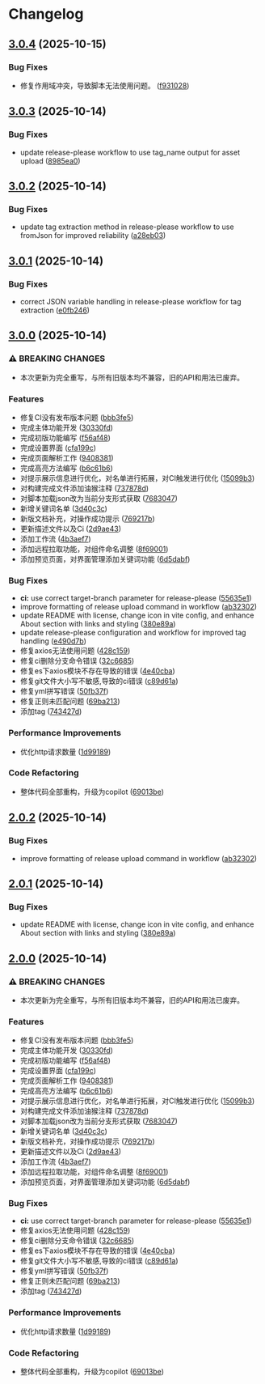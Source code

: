 # Changelog

## [3.0.4](https://github.com/bosens-China/boss-copilot/compare/new-v3.0.3...new-v3.0.4) (2025-10-15)


### Bug Fixes

* 修复作用域冲突，导致脚本无法使用问题。 ([f931028](https://github.com/bosens-China/boss-copilot/commit/f931028f7eac3402b46e51175cb4c01856003fc9))

## [3.0.3](https://github.com/bosens-China/boss-copilot/compare/new-v3.0.2...new-v3.0.3) (2025-10-14)


### Bug Fixes

* update release-please workflow to use tag_name output for asset upload ([8985ea0](https://github.com/bosens-China/boss-copilot/commit/8985ea0ac1e8b8b19aff71ddbc8d9b5571bb8877))

## [3.0.2](https://github.com/bosens-China/boss-copilot/compare/new-v3.0.1...new-v3.0.2) (2025-10-14)


### Bug Fixes

* update tag extraction method in release-please workflow to use fromJson for improved reliability ([a28eb03](https://github.com/bosens-China/boss-copilot/commit/a28eb0330796be5e6f607fe4ea2613ee39df6ff5))

## [3.0.1](https://github.com/bosens-China/boss-copilot/compare/new-v3.0.0...new-v3.0.1) (2025-10-14)


### Bug Fixes

* correct JSON variable handling in release-please workflow for tag extraction ([e0fb246](https://github.com/bosens-China/boss-copilot/commit/e0fb2466bcf3934a28b259cf29466be172d0264f))

## [3.0.0](https://github.com/bosens-China/boss-copilot/compare/new-v2.0.2...new-v3.0.0) (2025-10-14)


### ⚠ BREAKING CHANGES

* 本次更新为完全重写，与所有旧版本均不兼容，旧的API和用法已废弃。

### Features

* 修复CI没有发布版本问题 ([bbb3fe5](https://github.com/bosens-China/boss-copilot/commit/bbb3fe5030122295c3afbc55343e81335be150ff))
* 完成主体功能开发 ([30330fd](https://github.com/bosens-China/boss-copilot/commit/30330fd9cc34e9eb275e6e03f6d50a5c4b0c6bc8))
* 完成初版功能编写 ([f56af48](https://github.com/bosens-China/boss-copilot/commit/f56af4880681ec52cc312666cd53641cf2fc3ef6))
* 完成设置界面 ([cfa199c](https://github.com/bosens-China/boss-copilot/commit/cfa199c7cf8574c602b46e09bba7071496d7de42))
* 完成页面解析工作 ([9408381](https://github.com/bosens-China/boss-copilot/commit/94083814b6d671abfa810357beae78959751d220))
* 完成高亮方法编写 ([b6c61b6](https://github.com/bosens-China/boss-copilot/commit/b6c61b6560fae4686c4e45a5316f5ce494da77da))
* 对提示展示信息进行优化，对名单进行拓展，对CI触发进行优化 ([15099b3](https://github.com/bosens-China/boss-copilot/commit/15099b30bd51c6b0b40572cd4ac2a599e64230f5))
* 对构建完成文件添加油猴注释 ([737878d](https://github.com/bosens-China/boss-copilot/commit/737878d59e7e80f529e7cf8cef671da56cca8a02))
* 对脚本加载json改为当前分支形式获取 ([7683047](https://github.com/bosens-China/boss-copilot/commit/7683047f1a4720ef277b86a98d4ae811a185d279))
* 新增关键词名单 ([3d40c3c](https://github.com/bosens-China/boss-copilot/commit/3d40c3c8859f0f7165baee028c79b410941f1ef5))
* 新版文档补充，对操作成功提示 ([769217b](https://github.com/bosens-China/boss-copilot/commit/769217b00bc3e5ffb1e1f93751d1178cfdbde568))
* 更新描述文件以及Ci ([2d9ae43](https://github.com/bosens-China/boss-copilot/commit/2d9ae43e2b2e9cfbd9acf8505fb8ef2e84782397))
* 添加工作流 ([4b3aef7](https://github.com/bosens-China/boss-copilot/commit/4b3aef7099fa3eee6657888c3d05fc8f98b57e25))
* 添加远程拉取功能，对组件命名调整 ([8f69001](https://github.com/bosens-China/boss-copilot/commit/8f690011a609866b7a3e17314125e33a006d9023))
* 添加预览页面，对界面管理添加关键词功能 ([6d5dabf](https://github.com/bosens-China/boss-copilot/commit/6d5dabf6e88c50c37728565b71e0d9c1c37ec903))


### Bug Fixes

* **ci:** use correct target-branch parameter for release-please ([55635e1](https://github.com/bosens-China/boss-copilot/commit/55635e132914fcd018a881a9971affe84e2d89d9))
* improve formatting of release upload command in workflow ([ab32302](https://github.com/bosens-China/boss-copilot/commit/ab3230274520e2bf8e034a720a8c0fad566ddc96))
* update README with license, change icon in vite config, and enhance About section with links and styling ([380e89a](https://github.com/bosens-China/boss-copilot/commit/380e89a5e84e7857fe852acecf2046e1267ce703))
* update release-please configuration and workflow for improved tag handling ([e490d7b](https://github.com/bosens-China/boss-copilot/commit/e490d7bbcc6bf978e3b69f1e126efaa61c6112ac))
* 修复axios无法使用问题 ([428c159](https://github.com/bosens-China/boss-copilot/commit/428c159cd724f1fc74b451487340767fb7f2be2f))
* 修复ci删除分支命令错误 ([32c6685](https://github.com/bosens-China/boss-copilot/commit/32c66856e4f555e26f788d48d2d542c7fdf69a04))
* 修复es下axios模块不存在导致的错误 ([4e40cba](https://github.com/bosens-China/boss-copilot/commit/4e40cbac1127cc11cc79f60fdb2b600e485369d3))
* 修复git文件大小写不敏感,导致的ci错误 ([c89d61a](https://github.com/bosens-China/boss-copilot/commit/c89d61a31f66ab8f5f5bf96ed99e81746d9c7e8a))
* 修复yml拼写错误 ([50fb37f](https://github.com/bosens-China/boss-copilot/commit/50fb37f4359d594fb1708845a24b0ebc66cb207b))
* 修复正则未匹配问题 ([69ba213](https://github.com/bosens-China/boss-copilot/commit/69ba213b7c86976999e04c0993e8562182a9b73b))
* 添加tag ([743427d](https://github.com/bosens-China/boss-copilot/commit/743427dacfe083ae38251c0352eb08209d868cc4))


### Performance Improvements

* 优化http请求数量 ([1d99189](https://github.com/bosens-China/boss-copilot/commit/1d99189bcdfbeba525f8211db3dea704d326ac29))


### Code Refactoring

* 整体代码全部重构，升级为copilot ([69013be](https://github.com/bosens-China/boss-copilot/commit/69013bebb3ab39dff625366c86bcfdc46ba9efa5))

## [2.0.2](https://github.com/bosens-China/boss-copilot/compare/new-vv2.0.1...new-vv2.0.2) (2025-10-14)


### Bug Fixes

* improve formatting of release upload command in workflow ([ab32302](https://github.com/bosens-China/boss-copilot/commit/ab3230274520e2bf8e034a720a8c0fad566ddc96))

## [2.0.1](https://github.com/bosens-China/boss-copilot/compare/new-vv2.0.0...new-vv2.0.1) (2025-10-14)


### Bug Fixes

* update README with license, change icon in vite config, and enhance About section with links and styling ([380e89a](https://github.com/bosens-China/boss-copilot/commit/380e89a5e84e7857fe852acecf2046e1267ce703))

## [2.0.0](https://github.com/bosens-China/boss-copilot/compare/new-vv1.2.4...new-vv2.0.0) (2025-10-14)


### ⚠ BREAKING CHANGES

* 本次更新为完全重写，与所有旧版本均不兼容，旧的API和用法已废弃。

### Features

* 修复CI没有发布版本问题 ([bbb3fe5](https://github.com/bosens-China/boss-copilot/commit/bbb3fe5030122295c3afbc55343e81335be150ff))
* 完成主体功能开发 ([30330fd](https://github.com/bosens-China/boss-copilot/commit/30330fd9cc34e9eb275e6e03f6d50a5c4b0c6bc8))
* 完成初版功能编写 ([f56af48](https://github.com/bosens-China/boss-copilot/commit/f56af4880681ec52cc312666cd53641cf2fc3ef6))
* 完成设置界面 ([cfa199c](https://github.com/bosens-China/boss-copilot/commit/cfa199c7cf8574c602b46e09bba7071496d7de42))
* 完成页面解析工作 ([9408381](https://github.com/bosens-China/boss-copilot/commit/94083814b6d671abfa810357beae78959751d220))
* 完成高亮方法编写 ([b6c61b6](https://github.com/bosens-China/boss-copilot/commit/b6c61b6560fae4686c4e45a5316f5ce494da77da))
* 对提示展示信息进行优化，对名单进行拓展，对CI触发进行优化 ([15099b3](https://github.com/bosens-China/boss-copilot/commit/15099b30bd51c6b0b40572cd4ac2a599e64230f5))
* 对构建完成文件添加油猴注释 ([737878d](https://github.com/bosens-China/boss-copilot/commit/737878d59e7e80f529e7cf8cef671da56cca8a02))
* 对脚本加载json改为当前分支形式获取 ([7683047](https://github.com/bosens-China/boss-copilot/commit/7683047f1a4720ef277b86a98d4ae811a185d279))
* 新增关键词名单 ([3d40c3c](https://github.com/bosens-China/boss-copilot/commit/3d40c3c8859f0f7165baee028c79b410941f1ef5))
* 新版文档补充，对操作成功提示 ([769217b](https://github.com/bosens-China/boss-copilot/commit/769217b00bc3e5ffb1e1f93751d1178cfdbde568))
* 更新描述文件以及Ci ([2d9ae43](https://github.com/bosens-China/boss-copilot/commit/2d9ae43e2b2e9cfbd9acf8505fb8ef2e84782397))
* 添加工作流 ([4b3aef7](https://github.com/bosens-China/boss-copilot/commit/4b3aef7099fa3eee6657888c3d05fc8f98b57e25))
* 添加远程拉取功能，对组件命名调整 ([8f69001](https://github.com/bosens-China/boss-copilot/commit/8f690011a609866b7a3e17314125e33a006d9023))
* 添加预览页面，对界面管理添加关键词功能 ([6d5dabf](https://github.com/bosens-China/boss-copilot/commit/6d5dabf6e88c50c37728565b71e0d9c1c37ec903))


### Bug Fixes

* **ci:** use correct target-branch parameter for release-please ([55635e1](https://github.com/bosens-China/boss-copilot/commit/55635e132914fcd018a881a9971affe84e2d89d9))
* 修复axios无法使用问题 ([428c159](https://github.com/bosens-China/boss-copilot/commit/428c159cd724f1fc74b451487340767fb7f2be2f))
* 修复ci删除分支命令错误 ([32c6685](https://github.com/bosens-China/boss-copilot/commit/32c66856e4f555e26f788d48d2d542c7fdf69a04))
* 修复es下axios模块不存在导致的错误 ([4e40cba](https://github.com/bosens-China/boss-copilot/commit/4e40cbac1127cc11cc79f60fdb2b600e485369d3))
* 修复git文件大小写不敏感,导致的ci错误 ([c89d61a](https://github.com/bosens-China/boss-copilot/commit/c89d61a31f66ab8f5f5bf96ed99e81746d9c7e8a))
* 修复yml拼写错误 ([50fb37f](https://github.com/bosens-China/boss-copilot/commit/50fb37f4359d594fb1708845a24b0ebc66cb207b))
* 修复正则未匹配问题 ([69ba213](https://github.com/bosens-China/boss-copilot/commit/69ba213b7c86976999e04c0993e8562182a9b73b))
* 添加tag ([743427d](https://github.com/bosens-China/boss-copilot/commit/743427dacfe083ae38251c0352eb08209d868cc4))


### Performance Improvements

* 优化http请求数量 ([1d99189](https://github.com/bosens-China/boss-copilot/commit/1d99189bcdfbeba525f8211db3dea704d326ac29))


### Code Refactoring

* 整体代码全部重构，升级为copilot ([69013be](https://github.com/bosens-China/boss-copilot/commit/69013bebb3ab39dff625366c86bcfdc46ba9efa5))

